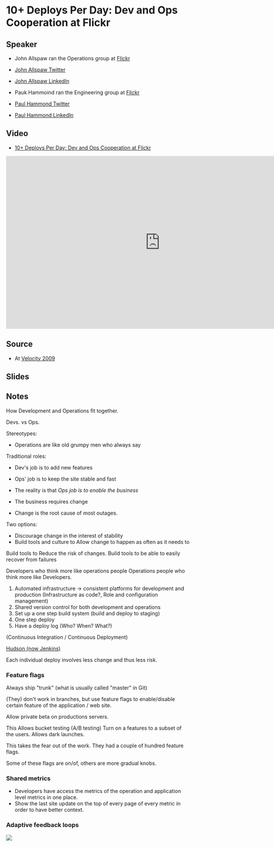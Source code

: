 # 10+ Deploys Per Day: Dev and Ops Cooperation at Flickr

## Speaker

* John Allspaw ran the Operations group at [Flickr]( https://www.flickr.com/)
* [John Allspaw Twitter](https://twitter.com/allspaw)
* [John Allspaw LinkedIn](https://www.linkedin.com/in/jallspaw/)

* Pauk Hammoind ran the Engineering group at [Flickr]( https://www.flickr.com/)
* [Paul Hammond Twitter](https://twitter.com/ph)
* [Paul Hammond LinkedIn](https://www.linkedin.com/in/paulhammond/)

## Video

* [10+ Deploys Per Day: Dev and Ops Cooperation at Flickr](https://www.youtube.com/watch?v=LdOe18KhtT4)

<iframe width="840" height="472" src="https://www.youtube.com/embed/LdOe18KhtT4"
frameborder="0"
allow="accelerometer; autoplay; encrypted-media; gyroscope; picture-in-picture"
allowfullscreen>
</iframe>

## Source

* At [Velocity 2009](https://conferences.oreilly.com/velocity)

## Slides

## Notes

How Development and Operations fit together.

Devs. vs Ops.

Stereotypes:
* Operations are like old grumpy men who always say

Traditional roles:
* Dev's job is to add new features
* Ops' job is to keep the site stable and fast


* The reality is that *Ops job is to enable the business*
* The business requires change
* Change is the root cause of most outages.

Two options:
* Discourage change in the interest of stability
* Build tools and culture to Allow change to happen as often as it needs to

Build tools to Reduce the risk of changes.
Build tools to be able to easily recover from failures

Developers who think more like operations people
Operations people who think more like Developers.

1. Automated infrastructure -> consistent platforms for development and production (Infrastructure as code?, Role and configuration management)
2. Shared version control for both development and operations
3. Set up a one step build system  (build and deploy to staging)
4. One step deploy
5. Have a deploy log (Who? When? What?)

(Continuous Integration / Continuous Deployment)

[Hudson (now Jenkins)](https://jenkins.io/)

Each individual deploy involves less change and thus less risk.

### Feature flags

Always ship "trunk" (what is usually called "master" in Git)

(They) don't work in branches, but use feature flags to enable/disable certain feature of the application / web site.

Allow private beta on productions servers.

This Allows bucket testing (A/B testing)
Turn on a features to a subset of the users.
Allows dark launches.

This takes the fear out of the work.
They had a couple of hundred feature flags.

Some of these flags are on/of, others are more gradual knobs.

### Shared metrics

* Developers have access the metrics of the operation and application level metrics in one place.
* Show the last site update on the top of every page of every metric in order to have better context.

### Adaptive feedback loops



![](assets/img/l/)
